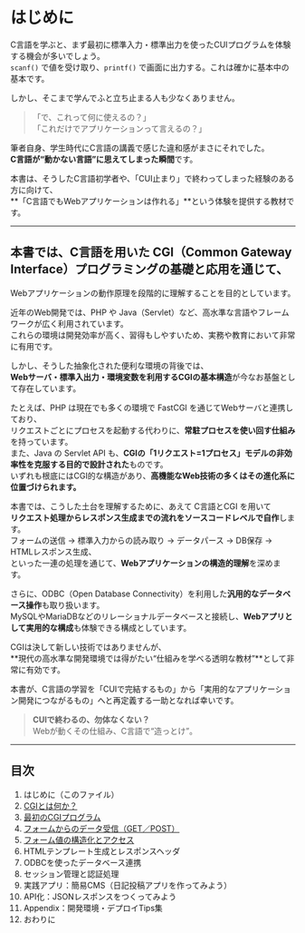 # はじめに

C言語を学ぶと、まず最初に標準入力・標準出力を使ったCUIプログラムを体験する機会が多いでしょう。  
`scanf()` で値を受け取り、`printf()` で画面に出力する。これは確かに基本中の基本です。

しかし、そこまで学んでふと立ち止まる人も少なくありません。

> 「で、これって何に使えるの？」  
> 「これだけでアプリケーションって言えるの？」

筆者自身、学生時代にC言語の講義で感じた違和感がまさにそれでした。  
**C言語が“動かない言語”に思えてしまった瞬間**です。

本書は、そうしたC言語初学者や、「CUI止まり」で終わってしまった経験のある方に向けて、  
**「C言語でもWebアプリケーションは作れる」**という体験を提供する教材です。

---

## 本書では、C言語を用いた CGI（Common Gateway Interface）プログラミングの基礎と応用を通じて、  
Webアプリケーションの動作原理を段階的に理解することを目的としています。

近年のWeb開発では、PHP や Java（Servlet）など、高水準な言語やフレームワークが広く利用されています。  
これらの環境は開発効率が高く、習得もしやすいため、実務や教育において非常に有用です。

しかし、そうした抽象化された便利な環境の背後では、  
**Webサーバ・標準入出力・環境変数を利用するCGIの基本構造**が今なお基盤として存在しています。

たとえば、PHP は現在でも多くの環境で FastCGI を通じてWebサーバと連携しており、  
リクエストごとにプロセスを起動する代わりに、**常駐プロセスを使い回す仕組み**を持っています。  
また、Java の Servlet API も、**CGIの「1リクエスト=1プロセス」モデルの非効率性を克服する目的で設計された**ものです。  
いずれも根底にはCGI的な構造があり、**高機能なWeb技術の多くはその進化系に位置づけられます。**

本書では、こうした土台を理解するために、あえて C言語とCGI を用いて  
**リクエスト処理からレスポンス生成までの流れをソースコードレベルで自作**します。  
フォームの送信 → 標準入力からの読み取り → データパース → DB保存 → HTMLレスポンス生成、  
といった一連の処理を通じて、**Webアプリケーションの構造的理解**を深めます。

さらに、ODBC（Open Database Connectivity）を利用した**汎用的なデータベース操作**も取り扱います。  
MySQLやMariaDBなどのリレーショナルデータベースと接続し、**Webアプリとして実用的な構成**も体験できる構成としています。

CGIは決して新しい技術ではありませんが、  
**現代の高水準な開発環境では得がたい“仕組みを学べる透明な教材”**として非常に有効です。

本書が、C言語の学習を「CUIで完結するもの」から「実用的なアプリケーション開発につながるもの」へと再定義する一助となれば幸いです。

> **CUIで終わるの、勿体なくない？**  
> Webが動くその仕組み、C言語で“造っとけ”。

---

## 目次

1. はじめに（このファイル）  
2. [CGIとは何か？](02_CGIとは何か.md)  
3. [最初のCGIプログラム](03_最初のCGIプログラム.md)  
4. [フォームからのデータ受信（GET／POST）](04_フォームからのデータ受信.md)  
5. [フォーム値の構造化とアクセス](05_フォーム値の構造化とアクセス.md)  
6. HTMLテンプレート生成とレスポンスヘッダ  
7. ODBCを使ったデータベース連携  
8. セッション管理と認証処理  
9. 実践アプリ：簡易CMS（日記投稿アプリを作ってみよう）  
10. API化：JSONレスポンスをつくってみよう  
11. Appendix：開発環境・デプロイTips集  
12. おわりに
